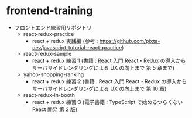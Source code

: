 # frontend-training

- フロントエンド練習用リポジトリ
  - react-redux-practice
    - react + redux 実践編 (参考 : https://github.com/pixta-dev/javascript-tutorial-react-practice)
  - react-redux-sample
    - react + redux 練習:1 (書籍 : React 入門 React・Redux の導入からサーバサイドレンダリングによる UX の向上まで 第 5 章まで)
  - yahoo-shopping-ranking
    - react + redux 練習:2 (書籍 : React 入門 React・Redux の導入からサーバサイドレンダリングによる UX の向上まで 第 10 章)
  - react-redux-in-booth
    - react + redux 練習:3 (電子書籍 : TypeScript で始めるつらくない React 開発 第 2 版)
